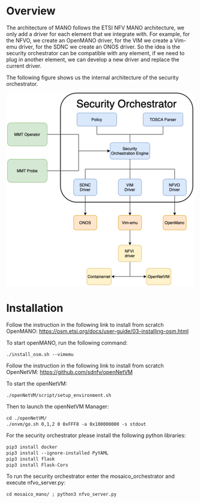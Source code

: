 # Overview
The architecture of MANO follows the ETSI NFV MANO architecture, we only add a driver for each element that we integrate with. For example, for the NFVO, we create an OpenMANO driver, for the VIM we create a Vim-emu driver, for the SDNC we create an ONOS driver. So the idea is the security orchestrator can be compatible with any element, if we need to plug in another element, we can develop a new driver and replace the current driver. 

The following figure shows us the internal architecture of the security orchestrator. 

<img title="Security Orchestartor's components" src="images/security-orchestrator-components.png" width=500px/>

# Installation

Follow the instruction in the following link to install from scratch OpenMANO: https://osm.etsi.org/docs/user-guide/03-installing-osm.html 

To start openMANO, run the following command:


```
./install_osm.sh --vimemu
```


Follow the instruction in the following link to install from scratch OpenNetVM: https://github.com/sdnfv/openNetVM


To start the openNetVM:

```
./openNetVM/script/setup_environment.sh
```

Then to launch the openNetVM Manager:

```
cd ./openNetVM/
./onvm/go.sh 0,1,2 0 0xFFF8 -a 0x100000000 -s stdout
```

For the security orchestrator please install the following python libraries:

```
pip3 install docker
pip3 install --ignore-installed PyYAML
pip3 install flask
pip3 install Flask-Cors
```

To run the security orchestrator enter the mosaico_orchestrator and execute nfvo_server.py:

```
cd mosaico_mano/ ; python3 nfvo_server.py
```
